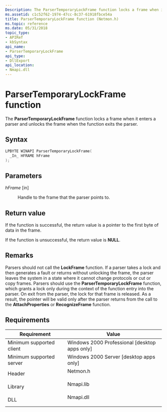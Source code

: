 ```yaml
---
Description: The ParserTemporaryLockFrame function locks a frame when it enters a parser and unlocks the frame when the function exits the parser.
ms.assetid: c1c52f62-1974-47cc-8c37-61918fbce54a
title: ParserTemporaryLockFrame function (Netmon.h)
ms.topic: reference
ms.date: 05/31/2018
topic_type: 
- APIRef
- kbSyntax
api_name: 
- ParserTemporaryLockFrame
api_type: 
- DllExport
api_location: 
- Nmapi.dll
---
```


# ParserTemporaryLockFrame function

The **ParserTemporaryLockFrame** function locks a frame when it enters a parser and unlocks the frame when the function exits the parser.

## Syntax


```C++
LPBYTE WINAPI ParserTemporaryLockFrame(
  _In_ HFRAME hFrame
);
```



## Parameters

<dl> <dt>

*hFrame* \[in\]
</dt> <dd>

Handle to the frame that the parser points to.

</dd> </dl>

## Return value

If the function is successful, the return value is a pointer to the first byte of data in the frame.

If the function is unsuccessful, the return value is **NULL**.

## Remarks

Parsers should not call the **LockFrame** function. If a parser takes a lock and then generates a fault or returns without unlocking the frame, the parser leaves the system in a state where it cannot change protocols or cut or copy frames. Parsers should use the **ParserTemporaryLockFrame** function, which grants a lock only during the context of the function entry into the parser. On exit from the parser, the lock for that frame is released. As a result, the pointer will be valid only after the parser returns from the call to the **AttachProperties** or **RecognizeFrame** function.

## Requirements



| Requirement | Value |
|-------------------------------------|--------------------------------------------------------------------------------------|
| Minimum supported client<br/> | Windows 2000 Professional \[desktop apps only\]<br/>                           |
| Minimum supported server<br/> | Windows 2000 Server \[desktop apps only\]<br/>                                 |
| Header<br/>                   | <dl> <dt>Netmon.h</dt> </dl>  |
| Library<br/>                  | <dl> <dt>Nmapi.lib</dt> </dl> |
| DLL<br/>                      | <dl> <dt>Nmapi.dll</dt> </dl> |



 

 




